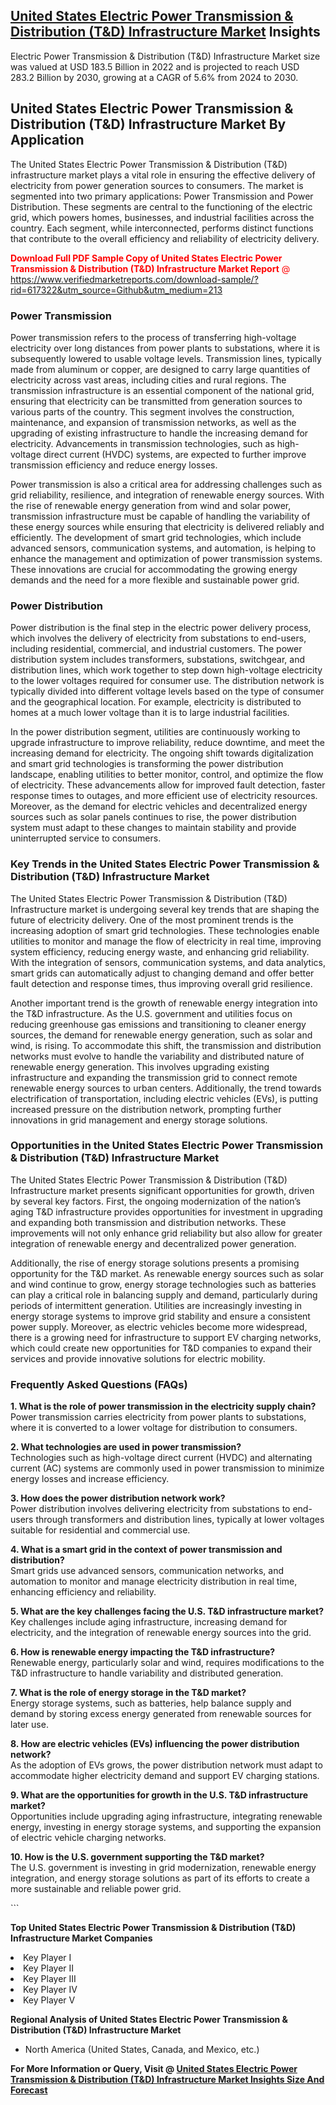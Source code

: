 <h2><a href="https://www.verifiedmarketreports.com/download-sample/?rid=617322&amp;utm_source=Github&amp;utm_medium=213" target="_blank">United States Electric Power Transmission & Distribution (T&D) Infrastructure Market</a> Insights</h2><p>Electric Power Transmission & Distribution (T&D) Infrastructure Market size was valued at USD 183.5 Billion in 2022 and is projected to reach USD 283.2 Billion by 2030, growing at a CAGR of 5.6% from 2024 to 2030.</p><p><h2>United States Electric Power Transmission & Distribution (T&D) Infrastructure Market By Application</h2><p>The United States Electric Power Transmission & Distribution (T&D) infrastructure market plays a vital role in ensuring the effective delivery of electricity from power generation sources to consumers. The market is segmented into two primary applications: Power Transmission and Power Distribution. These segments are central to the functioning of the electric grid, which powers homes, businesses, and industrial facilities across the country. Each segment, while interconnected, performs distinct functions that contribute to the overall efficiency and reliability of electricity delivery.</p><p><p><span class=""><span style="color: #ff0000;"><strong>Download Full PDF Sample Copy of United States Electric Power Transmission & Distribution (T&D) Infrastructure Market Report</strong> @ </span><a href="https://www.verifiedmarketreports.com/download-sample/?rid=617322&amp;utm_source=Github&amp;utm_medium=213" target="_blank">https://www.verifiedmarketreports.com/download-sample/?rid=617322&amp;utm_source=Github&amp;utm_medium=213</a></span></p></p><h3>Power Transmission</h3><p>Power transmission refers to the process of transferring high-voltage electricity over long distances from power plants to substations, where it is subsequently lowered to usable voltage levels. Transmission lines, typically made from aluminum or copper, are designed to carry large quantities of electricity across vast areas, including cities and rural regions. The transmission infrastructure is an essential component of the national grid, ensuring that electricity can be transmitted from generation sources to various parts of the country. This segment involves the construction, maintenance, and expansion of transmission networks, as well as the upgrading of existing infrastructure to handle the increasing demand for electricity. Advancements in transmission technologies, such as high-voltage direct current (HVDC) systems, are expected to further improve transmission efficiency and reduce energy losses.</p><p>Power transmission is also a critical area for addressing challenges such as grid reliability, resilience, and integration of renewable energy sources. With the rise of renewable energy generation from wind and solar power, transmission infrastructure must be capable of handling the variability of these energy sources while ensuring that electricity is delivered reliably and efficiently. The development of smart grid technologies, which include advanced sensors, communication systems, and automation, is helping to enhance the management and optimization of power transmission systems. These innovations are crucial for accommodating the growing energy demands and the need for a more flexible and sustainable power grid.</p><h3>Power Distribution</h3><p>Power distribution is the final step in the electric power delivery process, which involves the delivery of electricity from substations to end-users, including residential, commercial, and industrial customers. The power distribution system includes transformers, substations, switchgear, and distribution lines, which work together to step down high-voltage electricity to the lower voltages required for consumer use. The distribution network is typically divided into different voltage levels based on the type of consumer and the geographical location. For example, electricity is distributed to homes at a much lower voltage than it is to large industrial facilities.</p><p>In the power distribution segment, utilities are continuously working to upgrade infrastructure to improve reliability, reduce downtime, and meet the increasing demand for electricity. The ongoing shift towards digitalization and smart grid technologies is transforming the power distribution landscape, enabling utilities to better monitor, control, and optimize the flow of electricity. These advancements allow for improved fault detection, faster response times to outages, and more efficient use of electricity resources. Moreover, as the demand for electric vehicles and decentralized energy sources such as solar panels continues to rise, the power distribution system must adapt to these changes to maintain stability and provide uninterrupted service to consumers.</p><h3>Key Trends in the United States Electric Power Transmission & Distribution (T&D) Infrastructure Market</h3><p>The United States Electric Power Transmission & Distribution (T&D) Infrastructure market is undergoing several key trends that are shaping the future of electricity delivery. One of the most prominent trends is the increasing adoption of smart grid technologies. These technologies enable utilities to monitor and manage the flow of electricity in real time, improving system efficiency, reducing energy waste, and enhancing grid reliability. With the integration of sensors, communication systems, and data analytics, smart grids can automatically adjust to changing demand and offer better fault detection and response times, thus improving overall grid resilience.</p><p>Another important trend is the growth of renewable energy integration into the T&D infrastructure. As the U.S. government and utilities focus on reducing greenhouse gas emissions and transitioning to cleaner energy sources, the demand for renewable energy generation, such as solar and wind, is rising. To accommodate this shift, the transmission and distribution networks must evolve to handle the variability and distributed nature of renewable energy generation. This involves upgrading existing infrastructure and expanding the transmission grid to connect remote renewable energy sources to urban centers. Additionally, the trend towards electrification of transportation, including electric vehicles (EVs), is putting increased pressure on the distribution network, prompting further innovations in grid management and energy storage solutions.</p><h3>Opportunities in the United States Electric Power Transmission & Distribution (T&D) Infrastructure Market</h3><p>The United States Electric Power Transmission & Distribution (T&D) Infrastructure market presents significant opportunities for growth, driven by several key factors. First, the ongoing modernization of the nation’s aging T&D infrastructure provides opportunities for investment in upgrading and expanding both transmission and distribution networks. These improvements will not only enhance grid reliability but also allow for greater integration of renewable energy and decentralized power generation.</p><p>Additionally, the rise of energy storage solutions presents a promising opportunity for the T&D market. As renewable energy sources such as solar and wind continue to grow, energy storage technologies such as batteries can play a critical role in balancing supply and demand, particularly during periods of intermittent generation. Utilities are increasingly investing in energy storage systems to improve grid stability and ensure a consistent power supply. Moreover, as electric vehicles become more widespread, there is a growing need for infrastructure to support EV charging networks, which could create new opportunities for T&D companies to expand their services and provide innovative solutions for electric mobility.</p><h3>Frequently Asked Questions (FAQs)</h3><p><strong>1. What is the role of power transmission in the electricity supply chain?</strong><br>Power transmission carries electricity from power plants to substations, where it is converted to a lower voltage for distribution to consumers.</p><p><strong>2. What technologies are used in power transmission?</strong><br>Technologies such as high-voltage direct current (HVDC) and alternating current (AC) systems are commonly used in power transmission to minimize energy losses and increase efficiency.</p><p><strong>3. How does the power distribution network work?</strong><br>Power distribution involves delivering electricity from substations to end-users through transformers and distribution lines, typically at lower voltages suitable for residential and commercial use.</p><p><strong>4. What is a smart grid in the context of power transmission and distribution?</strong><br>Smart grids use advanced sensors, communication networks, and automation to monitor and manage electricity distribution in real time, enhancing efficiency and reliability.</p><p><strong>5. What are the key challenges facing the U.S. T&D infrastructure market?</strong><br>Key challenges include aging infrastructure, increasing demand for electricity, and the integration of renewable energy sources into the grid.</p><p><strong>6. How is renewable energy impacting the T&D infrastructure?</strong><br>Renewable energy, particularly solar and wind, requires modifications to the T&D infrastructure to handle variability and distributed generation.</p><p><strong>7. What is the role of energy storage in the T&D market?</strong><br>Energy storage systems, such as batteries, help balance supply and demand by storing excess energy generated from renewable sources for later use.</p><p><strong>8. How are electric vehicles (EVs) influencing the power distribution network?</strong><br>As the adoption of EVs grows, the power distribution network must adapt to accommodate higher electricity demand and support EV charging stations.</p><p><strong>9. What are the opportunities for growth in the U.S. T&D infrastructure market?</strong><br>Opportunities include upgrading aging infrastructure, integrating renewable energy, investing in energy storage systems, and supporting the expansion of electric vehicle charging networks.</p><p><strong>10. How is the U.S. government supporting the T&D market?</strong><br>The U.S. government is investing in grid modernization, renewable energy integration, and energy storage solutions as part of its efforts to create a more sustainable and reliable power grid.</p>```</p><p><strong>Top United States Electric Power Transmission & Distribution (T&D) Infrastructure Market Companies</strong></p><div data-test-id=""><p><li>Key Player I</li><li> Key Player II</li><li> Key Player III</li><li> Key Player IV</li><li> Key Player V</li></p><div><strong>Regional Analysis of&nbsp;United States Electric Power Transmission & Distribution (T&D) Infrastructure Market</strong></div><ul><li dir="ltr"><p dir="ltr">North America&nbsp;(United States, Canada, and Mexico, etc.)</p></li></ul><p><strong>For More Information or Query, Visit @&nbsp;</strong><strong><a href="https://www.verifiedmarketreports.com/product/electric-power-transmission-distribution-t-d-infrastructure-market/?utm_source=Github&amp;utm_medium=213" target="_blank">United States Electric Power Transmission & Distribution (T&D) Infrastructure Market Insights Size And Forecast</a></strong></p></div>
